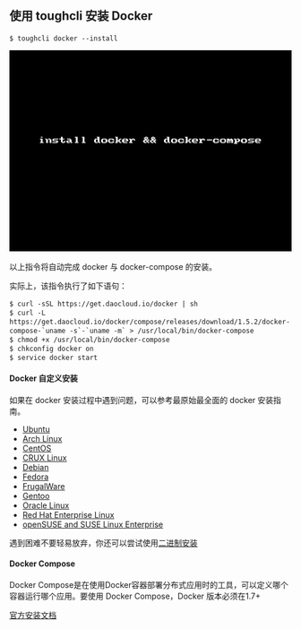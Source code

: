 ## 使用 toughcli 安装 Docker 

    $ toughcli docker --install

![](../imgs/docker_install.gif)

以上指令将自动完成 docker 与 docker-compose 的安装。

实际上，该指令执行了如下语句：

    $ curl -sSL https://get.daocloud.io/docker | sh
    $ curl -L https://get.daocloud.io/docker/compose/releases/download/1.5.2/docker-compose-`uname -s`-`uname -m` > /usr/local/bin/docker-compose
    $ chmod +x /usr/local/bin/docker-compose
    $ chkconfig docker on
    $ service docker start

####  Docker 自定义安装

如果在 docker 安装过程中遇到问题，可以参考最原始最全面的 docker 安装指南。

- [Ubuntu](https://docs.docker.com/engine/installation/linux/ubuntulinux/)
- [Arch Linux](https://docs.docker.com/engine/installation/linux/archlinux/)
- [CentOS](https://docs.docker.com/engine/installation/linux/centos/)
- [CRUX Linux](https://docs.docker.com/engine/installation/linux/cruxlinux/)
- [Debian](https://docs.docker.com/engine/installation/linux/debian/)
- [Fedora](https://docs.docker.com/engine/installation/linux/fedora/)
- [FrugalWare](https://docs.docker.com/engine/installation/linux/frugalware/)
- [Gentoo](https://docs.docker.com/engine/installation/linux/gentoolinux/)
- [Oracle Linux](https://docs.docker.com/engine/installation/linux/oracle/)
- [Red Hat Enterprise Linux](https://docs.docker.com/engine/installation/linux/rhel/)
- [openSUSE and SUSE Linux Enterprise](https://docs.docker.com/engine/installation/linux/SUSE/)

遇到困难不要轻易放弃，你还可以尝试使用[二进制安装](https://docs.docker.com/engine/installation/binaries/)

#### Docker Compose

Docker Compose是在使用Docker容器部署分布式应用时的工具，可以定义哪个容器运行哪个应用。要使用 Docker Compose，Docker 版本必须在1.7+

[官方安装文档](https://docs.docker.com/compose/install/)
